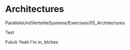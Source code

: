 # Architectures
ParalleleUndVerteilteSysteme/Exercises/05_Architectures 

Test

Fukck Yeah I'm in, btches
